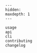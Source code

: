 ```{toctree}
---
hidden:
maxdepth: 1
---

usage
api
cli
contributing
changelog
```

```{include} ../README.md
```
